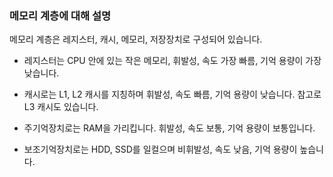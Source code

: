 ### 메모리 계층에 대해 설명

메모리 계층은 레지스터, 캐시, 메모리, 저장장치로 구성되어 있습니다. 

- 레지스터는 CPU 안에 있는 작은 메모리, 휘발성, 속도 가장 빠름, 기억 용량이 가장 낮습니다.

- 캐시로는 L1, L2 캐시를 지칭하며 휘발성, 속도 빠름, 기억 용량이 낮습니다. 참고로 L3 캐시도 있습니다.

- 주기억장치로는 RAM을 가리킵니다. 휘발성, 속도 보통, 기억 용량이 보통입니다.

- 보조기억장치로는 HDD, SSD를 일컬으며 비휘발성, 속도 낮음, 기억 용량이 높습니다. 
